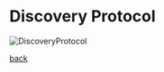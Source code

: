 # Discovery Protocol

![DiscoveryProtocol](../../_images/DiscoveryProtocol.png)

[back](../README.md)